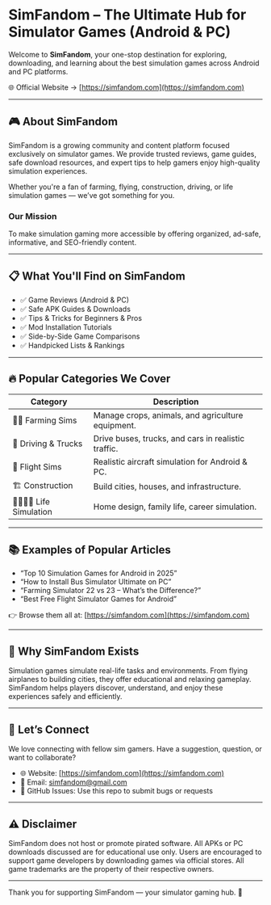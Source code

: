 # SimFandom – The Ultimate Hub for Simulator Games (Android & PC)

Welcome to **SimFandom**, your one-stop destination for exploring, downloading, and learning about the best simulation games across Android and PC platforms.

🌐 Official Website → [https://simfandom.com](https://simfandom.com)

---

## 🎮 About SimFandom

SimFandom is a growing community and content platform focused exclusively on simulator games. We provide trusted reviews, game guides, safe download resources, and expert tips to help gamers enjoy high-quality simulation experiences.

Whether you're a fan of farming, flying, construction, driving, or life simulation games — we’ve got something for you.

### Our Mission

To make simulation gaming more accessible by offering organized, ad-safe, informative, and SEO-friendly content.

---

## 📋 What You'll Find on SimFandom

- ✅ Game Reviews (Android & PC)
- ✅ Safe APK Guides & Downloads
- ✅ Tips & Tricks for Beginners & Pros
- ✅ Mod Installation Tutorials
- ✅ Side-by-Side Game Comparisons
- ✅ Handpicked Lists & Rankings

---

## 🔥 Popular Categories We Cover

| Category               | Description                                         |
|------------------------|-----------------------------------------------------|
| 🧑‍🌾 Farming Sims       | Manage crops, animals, and agriculture equipment.   |
| 🚛 Driving & Trucks     | Drive buses, trucks, and cars in realistic traffic. |
| 🛫 Flight Sims          | Realistic aircraft simulation for Android & PC.     |
| 🏗️ Construction         | Build cities, houses, and infrastructure.          |
| 👨‍👩‍👧‍👦 Life Simulation    | Home design, family life, career simulation.       |

---

## 📚 Examples of Popular Articles

- “Top 10 Simulation Games for Android in 2025”
- “How to Install Bus Simulator Ultimate on PC”
- “Farming Simulator 22 vs 23 – What’s the Difference?”
- “Best Free Flight Simulator Games for Android”

👉 Browse them all at: [https://simfandom.com](https://simfandom.com)

---

## 🧠 Why SimFandom Exists

Simulation games simulate real-life tasks and environments. From flying airplanes to building cities, they offer educational and relaxing gameplay. SimFandom helps players discover, understand, and enjoy these experiences safely and efficiently.

---

## 🤝 Let’s Connect

We love connecting with fellow sim gamers. Have a suggestion, question, or want to collaborate?

- 🌐 Website: [https://simfandom.com](https://simfandom.com)
- 📧 Email: simfandom@gmail.com
- 💬 GitHub Issues: Use this repo to submit bugs or requests

---

## ⚠️ Disclaimer

SimFandom does not host or promote pirated software. All APKs or PC downloads discussed are for educational use only. Users are encouraged to support game developers by downloading games via official stores. All game trademarks are the property of their respective owners.

---

Thank you for supporting SimFandom — your simulator gaming hub. 🚀
